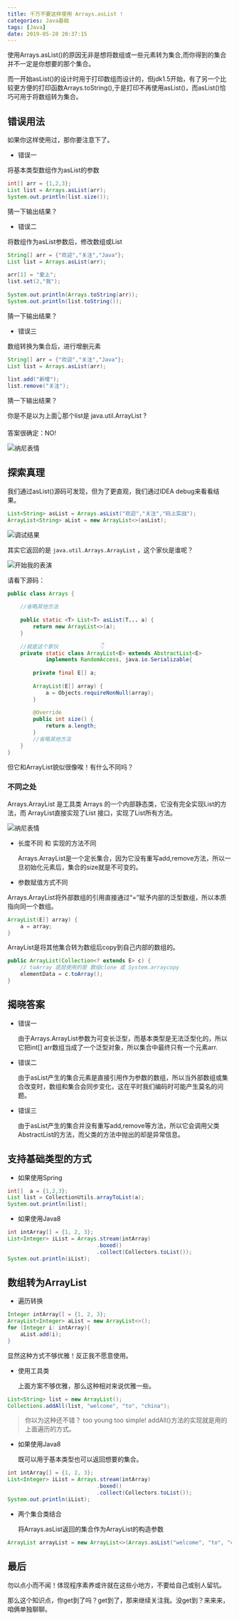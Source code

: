 ```yaml
---
title: 千万不要这样使用 Arrays.asList !
categories: Java基础
tags: [Java]
date: 2019-05-28 20:37:15
---
```


使用Arrays.asList()的原因无非是想将数组或一些元素转为集合,而你得到的集合并不一定是你想要的那个集合。

而一开始asList()的设计时用于打印数组而设计的，但jdk1.5开始，有了另一个比较更方便的打印函数Arrays.toString(),于是打印不再使用asList()，而asList()恰巧可用于将数组转为集合。

## 错误用法

如果你这样使用过，那你要注意下了。

- 错误一

将基本类型数组作为asList的参数

```java
int[] arr = {1,2,3};
List list = Arrays.asList(arr);
System.out.println(list.size());
```
猜一下输出结果？

- 错误二

将数组作为asList参数后，修改数组或List

```java
String[] arr = {"欢迎","关注","Java"};
List list = Arrays.asList(arr);
    
arr[1] = "爱上";
list.set(2,"我");
    
System.out.println(Arrays.toString(arr));
System.out.println(list.toString());
```
猜一下输出结果？


- 错误三

数组转换为集合后，进行增删元素

```java
String[] arr = {"欢迎","关注","Java"};
List list = Arrays.asList(arr);
    
list.add("新增");
list.remove("关注");
```
猜一下输出结果？


你是不是以为上面👆那个list是 java.util.ArrayList ?

答案很确定：NO!  

![纳尼表情](images/吃惊.jpg)

## 探索真理

我们通过asList()源码可发现，但为了更直观，我们通过IDEA debug来看看结果。
```java
List<String> asList = Arrays.asList("欢迎","关注","码上实战");
ArrayList<String> aList = new ArrayList<>(asList);
```

![调试结果](images/debug-list.png)


其实它返回的是 `java.util.Arrays.ArrayList` ，这个家伙是谁呢？

![开始我的表演](images/表演.jpg)

请看下源码：

```java
public class Arrays {
    
    //省略其他方法
    
    public static <T> List<T> asList(T... a) {
        return new ArrayList<>(a);
    }
        
    //就是这个家伙             👇
    private static class ArrayList<E> extends AbstractList<E>
            implements RandomAccess, java.io.Serializable{
    
        private final E[] a;
    
        ArrayList(E[] array) {
            a = Objects.requireNonNull(array);
        }
    
        @Override
        public int size() {
            return a.length;
        }
        //省略其他方法
    }
}
```

但它和ArrayList貌似很像唉！有什么不同吗？

### 不同之处

Arrays.ArrayList 是工具类 Arrays 的一个内部静态类，它没有完全实现List的方法，而 ArrayList直接实现了List 接口，实现了List所有方法。

![纳尼表情](images/list对比.png)


- 长度不同 和 实现的方法不同

    Arrays.ArrayList是一个定长集合，因为它没有重写add,remove方法，所以一旦初始化元素后，集合的size就是不可变的。

- 参数赋值方式不同

Arrays.ArrayList将外部数组的引用直接通过“=”赋予内部的泛型数组，所以本质指向同一个数组。
    
```java
ArrayList(E[] array) {
    a = array;
}
```

ArrayList是将其他集合转为数组后copy到自己内部的数组的。
```java
public ArrayList(Collection<? extends E> c) {
    // toArray 底层使用的是 数组clone 或 System.arraycopy
    elementData = c.toArray();
}
```


## 揭晓答案

- 错误一

    由于Arrays.ArrayList参数为可变长泛型，而基本类型是无法泛型化的，所以它把int[] arr数组当成了一个泛型对象，所以集合中最终只有一个元素arr.

- 错误二

    由于asList产生的集合元素是直接引用作为参数的数组，所以当外部数组或集合改变时，数组和集合会同步变化，这在平时我们编码时可能产生莫名的问题。

- 错误三

    由于asList产生的集合并没有重写add,remove等方法，所以它会调用父类AbstractList的方法，而父类的方法中抛出的却是异常信息。

## 支持基础类型的方式

- 如果使用Spring

```java
int[]  a = {1,2,3};
List list = CollectionUtils.arrayToList(a);
System.out.println(list);
```

- 如果使用Java8

```java
int intArray[] = {1, 2, 3};
List<Integer> iList = Arrays.stream(intArray)
                            .boxed()
                            .collect(Collectors.toList());
System.out.println(iList);
```

## 数组转为ArrayList

- 遍历转换

```java
Integer intArray[] = {1, 2, 3};
ArrayList<Integer> aList = new ArrayList<>();
for (Integer i: intArray){
    aList.add(i);
}
```
    
显然这种方式不够优雅！反正我不愿意使用。

- 使用工具类

    上面方案不够优雅，那么这种相对来说优雅一些。
```java
List<String> list = new ArrayList(); 
Collections.addAll(list, "welcome", "to", "china");
```

> 你以为这种还不错？
too young too simple!
addAll()方法的实现就是用的上面遍历的方式。


- 如果使用Java8

    既可以用于基本类型也可以返回想要的集合。

```java
int intArray[] = {1, 2, 3};
List<Integer> iList = Arrays.stream(intArray)
                            .boxed()
                            .collect(Collectors.toList());
System.out.println(iList);
```

- 两个集合类结合

    将Arrays.asList返回的集合作为ArrayList的构造参数
    
```java
ArrayList arrayList = new ArrayList<>(Arrays.asList("welcome", "to", "china"));
```
    
## 最后

勿以点小而不闻！体现程序素养或许就在这些小地方，不要给自己或别人留坑。

那么这个知识点，你get到了吗？get到了，那来继续关注我。没get到？来来来，咱俩单独聊聊。

